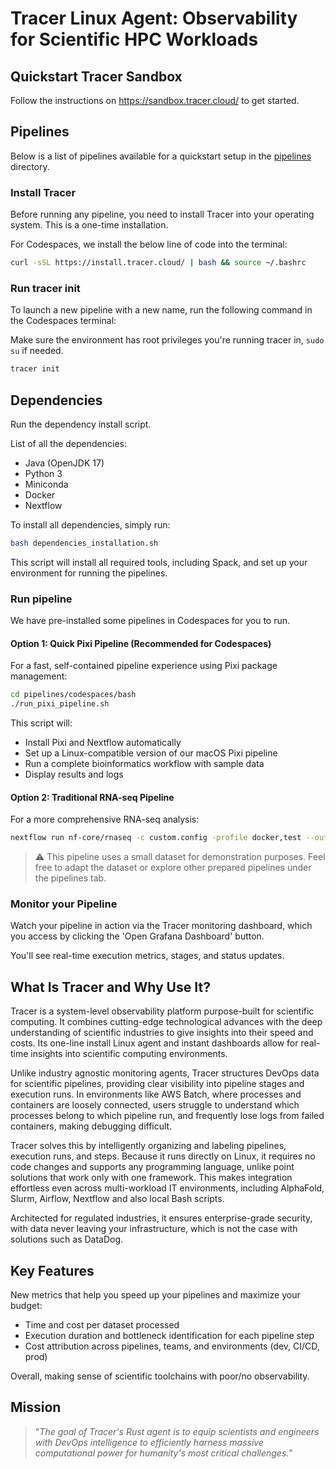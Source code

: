 # Tracer Linux Agent: Observability for Scientific HPC Workloads

## Quickstart Tracer Sandbox

Follow the instructions on https://sandbox.tracer.cloud/ to get started.

## Pipelines

Below is a list of pipelines available for a quickstart setup in the [pipelines](./pipelines/) directory.

### Install Tracer

Before running any pipeline, you need to install Tracer into your operating system. This is a one-time installation.

For Codespaces, we install the below line of code into the terminal:

```bash
curl -sSL https://install.tracer.cloud/ | bash && source ~/.bashrc
```

### Run tracer init

To launch a new pipeline with a new name, run the following command in the Codespaces terminal:

Make sure the environment has root privileges you're running tracer in, `sudo su` if needed.

```bash
tracer init
```

## Dependencies

Run the dependency install script.

List of all the dependencies:

- Java (OpenJDK 17)
- Python 3
- Miniconda
- Docker
- Nextflow

To install all dependencies, simply run:

```bash
bash dependencies_installation.sh
```

This script will install all required tools, including Spack, and set up your environment for running the pipelines.

### Run pipeline

We have pre-installed some pipelines in Codespaces for you to run.

#### Option 1: Quick Pixi Pipeline (Recommended for Codespaces)

For a fast, self-contained pipeline experience using Pixi package management:

```bash
cd pipelines/codespaces/bash
./run_pixi_pipeline.sh
```

This script will:

- Install Pixi and Nextflow automatically
- Set up a Linux-compatible version of our macOS Pixi pipeline
- Run a complete bioinformatics workflow with sample data
- Display results and logs

#### Option 2: Traditional RNA-seq Pipeline

For a more comprehensive RNA-seq analysis:

```bash
nextflow run nf-core/rnaseq -c custom.config -profile docker,test --outdir results -resume
```

> ⚠️ This pipeline uses a small dataset for demonstration purposes. Feel free to adapt the dataset or explore other prepared pipelines under the pipelines tab.

### Monitor your Pipeline

Watch your pipeline in action via the Tracer monitoring dashboard, which you access by clicking the 'Open Grafana Dashboard' button.

You'll see real-time execution metrics, stages, and status updates.

## What Is Tracer and Why Use It?

Tracer is a system-level observability platform purpose-built for scientific computing. It combines cutting-edge technological advances with the deep understanding of scientific industries to give insights into their speed and costs. Its one-line install Linux agent and instant dashboards allow for real-time insights into scientific computing environments.

Unlike industry agnostic monitoring agents, Tracer structures DevOps data for scientific pipelines, providing clear visibility into pipeline stages and execution runs. In environments like AWS Batch, where processes and containers are loosely connected, users struggle to understand which processes belong to which pipeline run, and frequently lose logs from failed containers, making debugging difficult.

Tracer solves this by intelligently organizing and labeling pipelines, execution runs, and steps. Because it runs directly on Linux, it requires no code changes and supports any programming language, unlike point solutions that work only with one framework. This makes integration effortless even across multi-workload IT environments, including AlphaFold, Slurm, Airflow, Nextflow and also local Bash scripts.

Architected for regulated industries, it ensures enterprise-grade security, with data never leaving your infrastructure, which is not the case with solutions such as DataDog.

## Key Features

New metrics that help you speed up your pipelines and maximize your budget:

- Time and cost per dataset processed
- Execution duration and bottleneck identification for each pipeline step
- Cost attribution across pipelines, teams, and environments (dev, CI/CD, prod)

Overall, making sense of scientific toolchains with poor/no observability.

## Mission

> "_The goal of Tracer's Rust agent is to equip scientists and engineers with DevOps intelligence to efficiently harness massive computational power for humanity's most critical challenges._"
